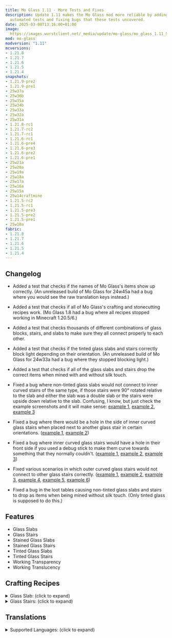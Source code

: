```yaml
---
title: Mo Glass 1.11 - More Tests and Fixes
description: Update 1.11 makes the Mo Glass mod more reliable by adding many 
  automated tests and fixing bugs that these tests uncovered.
date: 2025-03-08T13:16:00+01:00
image: 
  https://images.wurstclient.net/_media/update/mo-glass/mo_glass_1.11_540p.webp
mod: mo-glass
modversion: "1.11"
mcversions:
- 1.21.8
- 1.21.7
- 1.21.6
- 1.21.5
- 1.21.4
snapshots:
- 1.21.9-pre2
- 1.21.9-pre1
- 25w37a
- 25w36b
- 25w35a
- 25w34b
- 25w33a
- 25w32a
- 25w31a
- 1.21.8-rc1
- 1.21.7-rc2
- 1.21.7-rc1
- 1.21.6-rc1
- 1.21.6-pre4
- 1.21.6-pre3
- 1.21.6-pre2
- 1.21.6-pre1
- 25w21a
- 25w20a
- 25w19a
- 25w18a
- 25w17a
- 25w16a
- 25w15a
- 25w14craftmine
- 1.21.5-rc2
- 1.21.5-rc1
- 1.21.5-pre3
- 1.21.5-pre2
- 1.21.5-pre1
- 25w10a
fabric:
- 1.21.8
- 1.21.7
- 1.21.6
- 1.21.5
- 1.21.4
---
```

## Changelog

- Added a test that checks if the names of Mo Glass's items show up correctly. (An unreleased build of Mo Glass for 24w45a had a bug where you would see the raw translation keys instead.)

- Added a test that checks if all of Mo Glass's crafting and stonecutting recipes work. (Mo Glass 1.8 had a bug where all recipes stopped working in Minecraft 1.20.5/6.)

- Added a test that checks thousands of different combinations of glass blocks, stairs, and slabs to make sure they all connect properly to each other.

- Added a test that checks if the tinted glass slabs and stairs correctly block light depending on their orientation. (An unreleased build of Mo Glass for 24w33a had a bug where they stopped blocking light.)

- Added a test that checks if all of the glass slabs and stairs drop the correct items when mined with and without silk touch.

- Fixed a bug where non-tinted glass slabs would not connect to inner curved stairs of the same type, if those stairs were 90° rotated relative to the slab and either the slab was a double slab or the stairs were upside down relative to the slab. Confusing, I know, but just check the example screenshots and it will make sense: [example 1](https://github.com/user-attachments/assets/7224a67c-e178-46c2-aa66-b0914428e388), [example 2](https://github.com/user-attachments/assets/3591e4d7-db4a-48a3-a2f1-d0bf857d2db2), [example 3](https://github.com/user-attachments/assets/f4725620-3280-4532-8a68-f40feecc3284)

- Fixed a bug where there would be a hole in the side of inner curved glass stairs when placed next to another glass stair in certain orientations. ([example 1](https://github.com/user-attachments/assets/12228a4e-f6aa-48bd-966d-2a95d9b08f64), [example 2](https://github.com/user-attachments/assets/c9e7ebae-1c20-4758-a8f9-f252b98eae4f))

- Fixed a bug where inner curved glass stairs would have a hole in their front side if you used a debug stick to make them curve towards something that they normally couldn't. ([example 1](https://github.com/user-attachments/assets/da85770d-92e1-44b7-985b-ffb575136c98), [example 2](https://github.com/user-attachments/assets/0439eee6-e8ad-4138-ba88-a007e5de62ad), [example 3](https://github.com/user-attachments/assets/22b313e0-6384-42de-8f97-089505b66779))

- Fixed various scenarios in which outer curved glass stairs would not connect to other glass stairs correctly. ([example 1](https://github.com/user-attachments/assets/3166d9ee-d2ea-4177-8bee-e8d5c08a4a8e), [example 2](https://github.com/user-attachments/assets/7d07332b-7273-4351-bc42-bcd6ab5c9602), [example 3](https://github.com/user-attachments/assets/245a2f3a-905d-4cc7-a3bb-f749acc606da), [example 4](https://github.com/user-attachments/assets/65a69f49-f59e-4e3d-b2bd-0524c5639cc7), [example 5](https://github.com/user-attachments/assets/2022f192-433b-48e5-ab08-172303e6bf5a), [example 6](https://github.com/user-attachments/assets/2bb50e8f-7a04-4f7a-beac-317ba6d92d81))

- Fixed a bug in the loot tables causing non-tinted glass slabs and stairs to drop as items when being mined without silk touch. (Only tinted glass is supposed to do this.)

## Features

- Glass Slabs
- Glass Stairs
- Stained Glass Slabs
- Stained Glass Stairs
- Tinted Glass Slabs
- Tinted Glass Stairs
- Working Transparency
- Working Translucency

## Crafting Recipes

<details>
  <summary>Glass Slab: (click to expand)</summary>
  
  ![glass slab crafting recipe](https://user-images.githubusercontent.com/10100202/69957444-5a2ddc80-150b-11ea-8c8c-e2afc5d72fb7.png)  
  ![glass slab stonecutter recipe](https://user-images.githubusercontent.com/10100202/70445670-2a974b00-1a9c-11ea-9a09-46c304cd167b.png)
</details>

<details>
  <summary>Glass Stairs: (click to expand)</summary>
  
  ![glass stairs crafting recipe](https://user-images.githubusercontent.com/10100202/69957446-5bf7a000-150b-11ea-8e61-d189de63333d.png)  
  ![glass stairs stonecutter recipe](https://user-images.githubusercontent.com/10100202/70445677-2c610e80-1a9c-11ea-8e1b-108863b47124.png)
</details>

## Translations

<details>
  <summary>Supported Languages: (click to expand)</summary>

  - Chinese (Simplified/Mainland)
  - Chinese (Traditional/Taiwan)
  - English (US)
  - French (France)
  - German (Germany)
  - Italian (Italy)
  - Japanese (Japan)
  - Oshiwambo (Oshindonga)
  - Oshiwambo (Oshikwanyama)
  - Portuguese (Brazil)
  - Russian (Russia)
  - Spanish (Argentina)
  - Spanish (Chile)
  - Spanish (Ecuador)
  - Spanish (Spain)
  - Spanish (Mexico)
  - Spanish (Uruguay)
  - Spanish (Venezuela)
</details>
